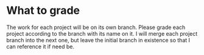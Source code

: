 # What to grade


The work for each project will be on its own branch. Please grade each project according to the branch with its name on it.
I will merge each project branch into the next one, but leave the initial branch in existence so that I can reference it if need be.
